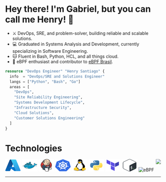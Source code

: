 # Hey there! I'm Gabriel, but you can call me Henry! :wave:

    
- :crossed_swords: DevOps, SRE, and problem-solver, building reliable and scalable solutions.
- :computer: Graduated in Systems Analysis and Development, currently specializing in Software Engineering.
- :cat: Fluent in Bash, Python, HCL, and all things cloud.
- :book: eBPF enthusiast and contributor to <a href="https://www.ebpfbrasil.com.br/" target="_blank">eBPF Brasil</a>.</p>
```terraform
resource "DevOps Engineer" "Henry Santiago" {
  info  = "DevOps/SRE and Solutions Engineer"
  langs = ["Python", "Bash", "Go"]
  areas = [
    "DevOps",
    "Site Reliability Engineering",
    "Systems Development Lifecycle",
    "Infrastructure Security",
    "Cloud Solutions",
    "Customer Solutions Engineering"
  ]
}
```
# Technologies
  <img align="right" src="https://camo.githubusercontent.com/3c553beb641d154ec09f3f1cce78f434eb72a9b2843dc45e5aa191cc6234b383/687474703a2f2f7374617469632e76656c76657463616368652e6f72672f70616765732f323031382f30362f31332f70617274792d676f706865722f64616e63696e672d676f706865722e676966">
  <div align="left">
    <div>
      <img alt="Azure" height="40" width="50" src="https://raw.githubusercontent.com/devicons/devicon/master/icons/azure/azure-original.svg">
      <img alt="Docker" height="40" width="50" src="https://raw.githubusercontent.com/devicons/devicon/master/icons/docker/docker-original.svg">
      <img alt="Jenkins" height="40" width="50" src="https://raw.githubusercontent.com/devicons/devicon/master/icons/jenkins/jenkins-original.svg">
      <img alt="Kubernetes" height="40" width="50" src="https://raw.githubusercontent.com/devicons/devicon/master/icons/kubernetes/kubernetes-plain.svg">
      <img alt="Linux" height="40" width="50" src="https://raw.githubusercontent.com/devicons/devicon/master/icons/linux/linux-original.svg">
      <img alt="Python" height="40" width="50" src="https://github.com/devicons/devicon/blob/master/icons/python/python-original.svg">
      <img alt="Terraform" height="40" width="50" src="https://github.com/devicons/devicon/blob/master/icons/terraform/terraform-original.svg">
      <img alt="Bash" height="40" width="50" src="https://github.com/devicons/devicon/blob/master/icons/bash/bash-original.svg">
      <img alt="eBPF" height="40" width="50" src="https://pyroscope.io/img/logos/ebpf_logo_100x100-01.png">
    </div>
    <hr height="1">
  </div>
